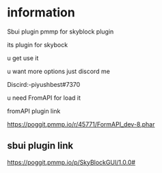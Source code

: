 # information
Sbui plugin pmmp for skyblock plugin

its plugin for skybock 

u get use it



u want more options just discord me

Discird:-piyushbest#7370

u need FromAPI for load it

fromAPI plugin link

https://poggit.pmmp.io/r/45771/FormAPI_dev-8.phar

## sbui plugin link
https://poggit.pmmp.io/p/SkyBlockGUI/1.0.0#
